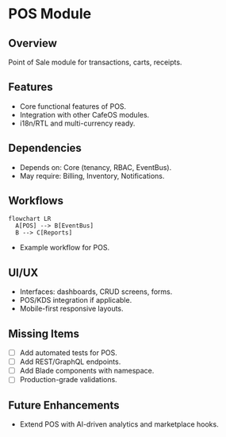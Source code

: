 # POS Module

## Overview
Point of Sale module for transactions, carts, receipts.

## Features
- Core functional features of POS.
- Integration with other CafeOS modules.
- i18n/RTL and multi-currency ready.

## Dependencies
- Depends on: Core (tenancy, RBAC, EventBus).
- May require: Billing, Inventory, Notifications.

## Workflows
```mermaid
flowchart LR
  A[POS] --> B[EventBus]
  B --> C[Reports]
```
- Example workflow for POS.

## UI/UX
- Interfaces: dashboards, CRUD screens, forms.
- POS/KDS integration if applicable.
- Mobile-first responsive layouts.

## Missing Items
- [ ] Add automated tests for POS.
- [ ] Add REST/GraphQL endpoints.
- [ ] Add Blade components with namespace.
- [ ] Production-grade validations.

## Future Enhancements
- Extend POS with AI-driven analytics and marketplace hooks.
